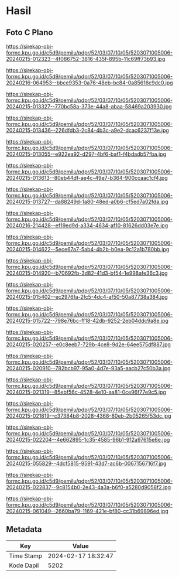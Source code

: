 # Hasil

## Foto C Plano

https://sirekap-obj-formc.kpu.go.id/c5d9/pemilu/pdpr/52/03/07/10/05/5203071005006-20240215-012323--4f086752-3816-435f-895b-11c69ff73b93.jpg

https://sirekap-obj-formc.kpu.go.id/c5d9/pemilu/pdpr/52/03/07/10/05/5203071005006-20240216-064953--bbce9353-0a76-48eb-bc84-0a85616c9dc0.jpg

https://sirekap-obj-formc.kpu.go.id/c5d9/pemilu/pdpr/52/03/07/10/05/5203071005006-20240215-013327--770bc58a-373e-44a8-abaa-58469a203930.jpg

https://sirekap-obj-formc.kpu.go.id/c5d9/pemilu/pdpr/52/03/07/10/05/5203071005006-20240215-013436--226dfdb3-2c84-4b3c-a9e2-dcac6237f13e.jpg

https://sirekap-obj-formc.kpu.go.id/c5d9/pemilu/pdpr/52/03/07/10/05/5203071005006-20240215-013055--e922ea92-d297-4bf6-baf1-f4bdadb57fba.jpg

https://sirekap-obj-formc.kpu.go.id/c5d9/pemilu/pdpr/52/03/07/10/05/5203071005006-20240215-013613--80eb44df-ae4c-49e7-b364-900ccaac1cf4.jpg

https://sirekap-obj-formc.kpu.go.id/c5d9/pemilu/pdpr/52/03/07/10/05/5203071005006-20240215-013727--da88249d-1a80-48ed-a0b6-cf5ed7a02fda.jpg

https://sirekap-obj-formc.kpu.go.id/c5d9/pemilu/pdpr/52/03/07/10/05/5203071005006-20240216-214428--ef19ed9d-a334-4634-af10-81626dd03e7e.jpg

https://sirekap-obj-formc.kpu.go.id/c5d9/pemilu/pdpr/52/03/07/10/05/5203071005006-20240215-014622--5ece67a7-5ab4-4b2b-b0ea-9c12a1b780bb.jpg

https://sirekap-obj-formc.kpu.go.id/c5d9/pemilu/pdpr/52/03/07/10/05/5203071005006-20240215-014920--b70692fb-3d82-41d3-bf54-1e998afe36c3.jpg

https://sirekap-obj-formc.kpu.go.id/c5d9/pemilu/pdpr/52/03/07/10/05/5203071005006-20240215-015402--ec2976fa-2fc5-4dc4-af50-50a87738a384.jpg

https://sirekap-obj-formc.kpu.go.id/c5d9/pemilu/pdpr/52/03/07/10/05/5203071005006-20240215-015722--798e76bc-ff18-42db-9252-2eb04ddc9a8e.jpg

https://sirekap-obj-formc.kpu.go.id/c5d9/pemilu/pdpr/52/03/07/10/05/5203071005006-20240215-020257--e0c8eeb7-729b-4ce8-9d2e-64ee575df887.jpg

https://sirekap-obj-formc.kpu.go.id/c5d9/pemilu/pdpr/52/03/07/10/05/5203071005006-20240215-020910--782bcb97-95a0-4d7e-93a5-aacb27c50b3a.jpg

https://sirekap-obj-formc.kpu.go.id/c5d9/pemilu/pdpr/52/03/07/10/05/5203071005006-20240215-021319--85ebf56c-4528-4e10-aa81-0ce96f77e9c5.jpg

https://sirekap-obj-formc.kpu.go.id/c5d9/pemilu/pdpr/52/03/07/10/05/5203071005006-20240215-021819--c37384b8-2028-4368-80eb-2b05265f53dc.jpg

https://sirekap-obj-formc.kpu.go.id/c5d9/pemilu/pdpr/52/03/07/10/05/5203071005006-20240215-022204--4e662895-1c35-4585-96b1-912a97615e6e.jpg

https://sirekap-obj-formc.kpu.go.id/c5d9/pemilu/pdpr/52/03/07/10/05/5203071005006-20240215-055829--4dcf5815-9591-43d7-ac6b-0067156716f7.jpg

https://sirekap-obj-formc.kpu.go.id/c5d9/pemilu/pdpr/52/03/07/10/05/5203071005006-20240215-022837--9c8154b0-2e43-4a3a-b6f0-a5280d9058f2.jpg

https://sirekap-obj-formc.kpu.go.id/c5d9/pemilu/pdpr/52/03/07/10/05/5203071005006-20240215-061049--2660ba79-1169-421e-bf80-cc31b69896ed.jpg


## Metadata

| Key        | Value               |
| ---------- | ------------------- |
| Time Stamp | 2024-02-17 18:32:47 |
| Kode Dapil | 5202                |



